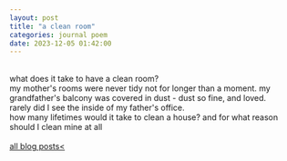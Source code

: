 ```yaml
---
layout: post
title: "a clean room"
categories: journal poem
date: 2023-12-05 01:42:00
---
```

<br>
what does it take to have a clean room?  
<br>
my mother's rooms were never tidy  
not for longer than a moment.  
my grandfather's balcony was covered in dust -  
dust so fine,  
and loved.  
<br>
rarely did I see the inside of my father's office.

<br>
how many lifetimes would it take  
to clean a house?  
<!-- and why should I  clean mine at all   -->
and for what reason  
should I clean mine at all  

<!-- cleaning, as devotion, or worship -->
<br>
<br>
<a href="/blog-posts">all blog posts< </a>  
